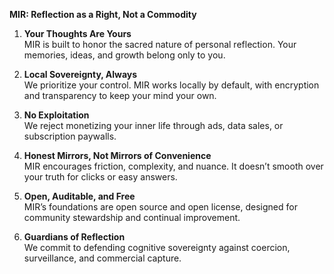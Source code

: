  **MIR: Reflection as a Right, Not a Commodity**

1. **Your Thoughts Are Yours**  
    MIR is built to honor the sacred nature of personal reflection. Your memories, ideas, and growth belong only to you.
    
2. **Local Sovereignty, Always**  
    We prioritize your control. MIR works locally by default, with encryption and transparency to keep your mind your own.
    
3. **No Exploitation**  
    We reject monetizing your inner life through ads, data sales, or subscription paywalls.
    
4. **Honest Mirrors, Not Mirrors of Convenience**  
    MIR encourages friction, complexity, and nuance. It doesn’t smooth over your truth for clicks or easy answers.
    
5. **Open, Auditable, and Free**  
    MIR’s foundations are open source and open license, designed for community stewardship and continual improvement.
    
6. **Guardians of Reflection**  
    We commit to defending cognitive sovereignty against coercion, surveillance, and commercial capture.
    
